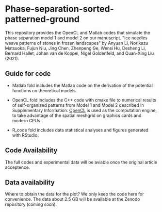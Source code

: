 # Phase-separation-sorted-patterned-ground
This repository provides the OpenCL and Matlab codes that simulate the phase separation model 1 and model 2 on our manuscript. "Ice needles weave patterns of stones in frozen landscapes" by Anyuan Li, Norikazu Matsuoka, Fujun Niu, Jing Chen, Zhenpeng Ge, Wensi Hu, Desheng Li, Bernard Hallet, Johan van de Koppel, Nigel Goldenfeld, and Quan-Xing Liu (2021).

## Guide for code 
* Matlab fold includes the Matlab code on the derivation of the potential functions on theoretical models.

* OpenCL fold includes the C++ code with cmake file to numerical results of self-organized patterns from Model 1 and Model 2 described in Supplementary Information. [OpenCL](http://en.wikipedia.org/wiki/OpenCL) is used as the computation engine, to take advantage of the spatial meshgrid on graphics cards and modern CPUs.

* R_code fold includes data statistical analyses and figures generated with RStudio.
## Code Availability 
The full codes and experimental data will be aviable once the original article acceptence. 

## Data availability
Where to obtain the data for the plot? We only keep the code here for convenience. The data about 2.5 GB will be available at the Zenodo repository (coming soon).
